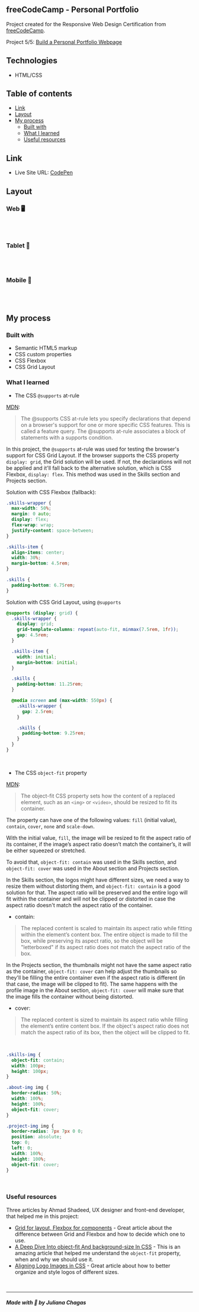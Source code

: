 ## freeCodeCamp - Personal Portfolio

Project created for the Responsive Web Design Certification from [freeCodeCamp](https://www.freecodecamp.org/learn).

Project 5/5: [Build a Personal Portfolio Webpage](https://www.freecodecamp.org/learn/responsive-web-design/responsive-web-design-projects/build-a-personal-portfolio-webpage)

## Technologies

- HTML/CSS

## Table of contents

- [Link](#link) 
- [Layout](#layout) 
- [My process](#my-process)
  - [Built with](#built-with)
  - [What I learned](#what-i-learned)
  - [Useful resources](#useful-resources)

## Link

- Live Site URL: [CodePen](https://codepen.io/julianachagas/full/JjrojBN)

## Layout
### Web 🖥️
<br/>
<img src="screenshots/screenshot-desktop.png" alt=""/> <br/><br/>

### Tablet 📱
<br/>
<img src="screenshots/screenshot-tablet.png" alt=""/> <br/><br/>

### Mobile 📱
<br/>
<img src="screenshots/screenshot-mobile.png" alt=""/> <br/><br/>

## My process

### Built with

- Semantic HTML5 markup
- CSS custom properties
- CSS Flexbox
- CSS Grid Layout

### What I learned

- The CSS `@supports` at-rule

[MDN](https://developer.mozilla.org/en-US/docs/Web/CSS/@supports):

>The @supports CSS at-rule lets you specify declarations that depend on a browser's support for one or more specific CSS features. This is called a feature query.
>The @supports at-rule associates a block of statements with a supports condition.

In this project, the `@supports` at-rule was used for testing the browser's support for CSS Grid Layout. If the browser supports the CSS property `display: grid`, the Grid solution will be used. If not, the declarations will not be applied and it'll fall back to the alternative solution, which is CSS Flexbox, `display: flex`. This method was used in the Skills section and Projects section.

Solution with CSS Flexbox (fallback):

```css
.skills-wrapper {
  max-width: 50%;
  margin: 0 auto;
  display: flex;
  flex-wrap: wrap;
  justify-content: space-between;
}

.skills-item {
  align-items: center;
  width: 30%;
  margin-bottom: 4.5rem;
}

.skills {
  padding-bottom: 6.75rem;
}
```

Solution with CSS Grid Layout, using `@supports`

```css
@supports (display: grid) {
  .skills-wrapper {
    display: grid;
    grid-template-columns: repeat(auto-fit, minmax(7.5rem, 1fr));
    gap: 4.5rem;
  }

  .skills-item {
    width: initial;
    margin-bottom: initial;
  }

  .skills {
    padding-bottom: 11.25rem;
  }

  @media screen and (max-width: 550px) {
    .skills-wrapper {
      gap: 2.5rem;
    }

    .skills {
      padding-bottom: 9.25rem;
    }
  }
}
```
<br/>

- The CSS `object-fit` property

[MDN](https://developer.mozilla.org/en-US/docs/Web/CSS/object-fit):

>The object-fit CSS property sets how the content of a replaced element, such as an `<img>` or `<video>`, should be resized to fit its container.

The property can have one of the following values: `fill` (initial value), `contain`, `cover`, `none` and `scale-down`.

With the initial value, `fill`, the image will be resized to fit the aspect ratio of its container, if the image’s aspect ratio doesn’t match the container’s, it will be either squeezed or stretched. 

To avoid that, `object-fit: contain` was used in the Skills section, and `object-fit: cover` was used in the About section and Projects section.

In the Skills section, the logos might have different sizes, we need a way to resize them without distorting them, and `object-fit: contain` is a good solution for that. The aspect ratio will be preserved and the entire logo will fit within the container and will not be clipped or distorted in case the aspect ratio doesn't match the aspect ratio of the container.

- contain: 
>The replaced content is scaled to maintain its aspect ratio while fitting within the element’s content box. The entire object is made to fill the box, while preserving its aspect ratio, so the object will be "letterboxed" if its aspect ratio does not match the aspect ratio of the box.

In the Projects section, the thumbnails might not have the same aspect ratio as the container, `object-fit: cover` can help adjust the thumbnails so they'll be filling the entire container even if the aspect ratio is different (in that case, the image will be clipped to fit). The same happens with the profile image in the About section, `object-fit: cover` will make sure that the image fills the container without being distorted.

- cover: 
>The replaced content is sized to maintain its aspect ratio while filling the element’s entire content box. If the object's aspect ratio does not match the aspect ratio of its box, then the object will be clipped to fit.

<br/>

```css
.skills-img {
  object-fit: contain;
  width: 100px;
  height: 100px;
}
```

```css
.about-img img {
  border-radius: 50%;
  width: 100%;
  height: 100%;
  object-fit: cover;
}
```

```css
.project-img img {
  border-radius: 7px 7px 0 0;
  position: absolute;
  top: 0;
  left: 0;
  width: 100%;
  height: 100%;
  object-fit: cover;
}
```
<br/>

### Useful resources

Three articles by Ahmad Shadeed, UX designer and front-end developer, that helped me in this project:

- [Grid for layout, Flexbox for components](https://ishadeed.com/article/grid-layout-flexbox-components/?utm_source=pocket_mylist) - Great article about the difference between Grid and Flexbox and how to decide which one to use.
- [A Deep Dive Into object-fit And background-size In CSS](https://www.smashingmagazine.com/2021/10/object-fit-background-size-css/?utm_source=pocket_mylist) - This is an amazing article that helped me understand the `object-fit` property, when and why we should use it.
- [Aligning Logo Images in CSS](https://ishadeed.com/article/aligning-logos-css/) - Great article about how to better organize and style logos of different sizes.

<br/>

***
##### Made with 💜 by Juliana Chagas 